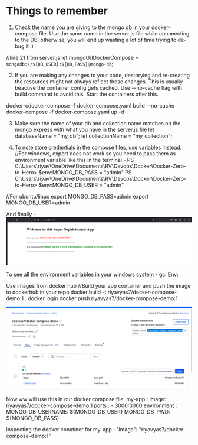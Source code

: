 # Things to remember
1. Check the name you are giving to the mongo db in your docker-compose file. Use the same name in the server.js file while connnecting to the DB, otherwise, you will end up wasting a lot of time trying to de-bug it :)

//line 21 from server.js
let mongoUrlDockerCompose = `mongodb://${DB_USER}:${DB_PASS}@mongo-db`;

2. If you are making any changes to your code, destorying and re-creating the resources might not always reflect those changes. This is usually beacuse the container config gets cached.
Use --no-cache flag with build command to avoid this.
Start the containers after this.

docker-cdocker-compose -f docker-compose.yaml build --no-cache
docker-compose -f docker-compose.yaml up -d

3. Make sure the name of your db and collection name matches on the mongo express with what you have in the server.js file
let databaseName = "my_db";
let collectionName = "my_collection";

4. To note store credentials in the compose files, use variables instead.
//For windows, export does not work so you need to pass them as environment variable like this in the terminal - 
PS C:\Users\riyav\OneDrive\Documents\RV\Devops\Docker\Docker-Zero-to-Hero> $env:MONGO_DB_PASS = "admin"
PS C:\Users\riyav\OneDrive\Documents\RV\Devops\Docker\Docker-Zero-to-Hero> $env:MONGO_DB_USER = "admin"

//For ubuntu/linux
export MONGO_DB_PASS=admin
export MONGO_DB_USER=admin

And finally -
![alt text](image.png)

To see all the environment variables in your windows system - 
    gci Env:


Use images from docker hub
//Build your app container and push the image to dockerhub in your repo
    docker build -t riyavyas7/docker-compose-demo:1 .
    docker login
    docker push riyavyas7/docker-compose-demo:1

![alt text](image-1.png)

Now ww will use this in our docker compose file.
  my-app :
    image: riyavyas7/docker-compose-demo:1
    ports :
      - 3000:3000
    environment :
      MONGO_DB_USERNAME: ${MONGO_DB_USER}
      MONGO_DB_PWD: ${MONGO_DB_PASS}

Inspecting the docker conatiner for my-app :
	"Image": "riyavyas7/docker-compose-demo:1"